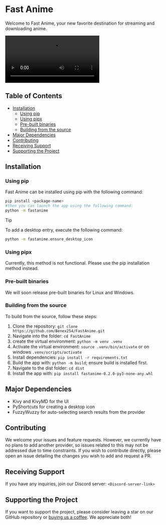 # Fast Anime

Welcome to Fast Anime, your new favorite destination for streaming and downloading anime.

![Preview Video Placeholder](https://github.com/Benex254/FastAnime/blob/master/.assets/screencasts/fastanime_demo.webm)

## Table of Contents

- [Installation](#installation)
  - [Using pip](#using-pip)
  - [Using pipx](#using-pipx)
  - [Pre-built binaries](#pre-built-binaries)
  - [Building from the source](#building-from-the-source)
- [Major Dependencies](#major-dependencies)
- [Contributing](#contributing)
- [Receiving Support](#receiving-support)
- [Supporting the Project](#supporting-the-project)

## Installation

### Using pip

Fast Anime can be installed using pip with the following command:

```bash
pip install <package-name>
#then you can launch the app using the following command:
python -m fastanime
```

> [!TIP]
> To add a desktop entry, execute the following command:
>
> ```bash
> python -m fastanime.ensure_desktop_icon
> ```

### Using pipx

Currently, this method is not functional. Please use the pip installation method instead.

### Pre-built binaries

We will soon release pre-built binaries for Linux and Windows.

### Building from the source

To build from the source, follow these steps:

1. Clone the repository: `git clone https://github.com/Benex254/FastAnime.git`
2. Navigate into the folder: `cd FastAnime`
3. create the virtual environment: `python -m venv .venv`
4. Activate the virtual environment: `source .venv/bin/activate` or on windows `.venv/scripts/activate`
5. Install dependencies: `pip install -r requirements.txt`
6. Build the app with: `python -m build`; ensure build is installed first.
7. Navigate to the dist folder: `cd dist`
8. Install the app with: `pip install fastanime-0.2.0-py3-none-any.whl`

## Major Dependencies

- Kivy and KivyMD for the UI
- PyShortcuts for creating a desktop icon
- FuzzyWuzzy for auto-selecting search results from the provider

## Contributing

We welcome your issues and feature requests. However, we currently have no plans to add another provider, so issues related to this may not be addressed due to time constraints. If you wish to contribute directly, please open an issue detailing the changes you wish to add and request a PR.

## Receiving Support

If you have any inquiries, join our Discord server: `<Discord-server-link>`

## Supporting the Project

If you want to support the project, please consider leaving a star on our GitHub repository or [buying us a coffee](ko-fi.com/benex254). We appreciate both!
